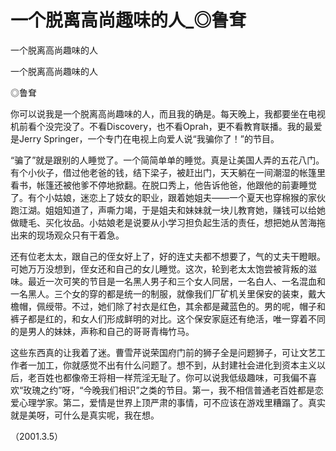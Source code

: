 # 一个脱离高尚趣味的人_◎鲁耷

一个脱离高尚趣味的人

一个脱离高尚趣味的人

◎鲁耷

你可以说我是一个脱离高尚趣味的人，而且我的确是。每天晚上，我都要坐在电视机前看个没完没了。不看Discovery，也不看Oprah，更不看教育联播。我的最爱是Jerry Springer，一个专门在电视上向爱人说“我骗你了！”的节目。

“骗了”就是跟别的人睡觉了。一个简简单单的睡觉。真是让美国人弄的五花八门。有个小伙子，借过他老爸的钱，结下梁子，被赶出门，天天躺在一间潮湿的帐篷里看书，帐篷还被他爹不停地掀翻。在脱口秀上，他告诉他爸，他跟他的前妻睡觉了。有个小姑娘，迷恋上了妓女的职业，跟着她姐夫——一个夏天也穿棉猴的家伙跑江湖。姐姐知道了，声嘶力竭，于是姐夫和妹妹就一块儿教育她，赚钱可以给她做睫毛、买化妆品。小姑娘老是说要从小学习担负起生活的责任，想把她从苦海拖出来的现场观众只有干着急。

还有位老太太，跟自己的侄女好上了，好的连丈夫都不想要了，气的丈夫干瞪眼。可她万万没想到，侄女还和自己的女儿睡觉。这次，轮到老太太饱尝被背叛的滋味。最近一次可笑的节目是一名黑人男子和三个女人同居，一名白人、一名混血和一名黑人。三个女的穿的都是统一的制服，就像我们厂矿机关里保安的装束，戴大檐帽，佩绶带。不过，她们除了衬衣是红色，其余都是藏蓝色的。男的呢，帽子和裤子都是红的，和女人们形成鲜明的对比。这个保安家庭还有绝活，唯一穿着不同的是男人的妹妹，声称和自己的哥哥青梅竹马。

这些东西真的让我着了迷。曹雪芹说荣国府门前的狮子全是问题狮子，可让文艺工作者一加工，你就感觉不出有什么问题了。想不到，从封建社会进化到资本主义以后，老百姓也都像帝王将相一样荒淫无耻了。你可以说我低级趣味，可我偏不喜欢“玫瑰之约”呀，“今晚我们相识”之类的节目。第一，我不相信普通老百姓都是恋爱心理学家。第二，爱情是世界上顶严肃的事情，可不应该在游戏里糟蹋了。真实就是美呀，可什么是真实呢，我在想。

（2001.3.5）